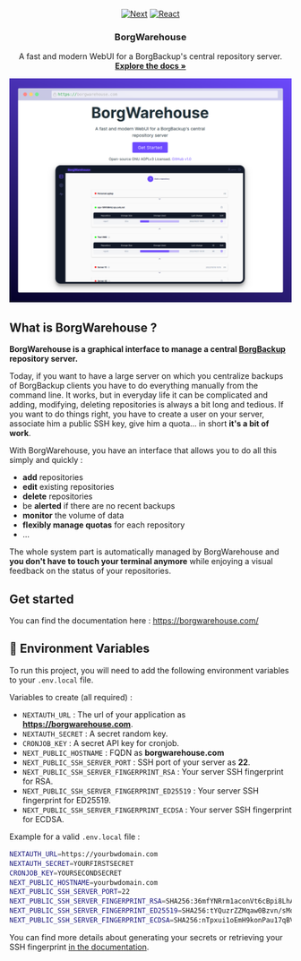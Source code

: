 <div align="center">
  
  [![Next][Next.js]][Next-url]
  [![React][React.js]][React-url]

</div>

  <h3 align="center">BorgWarehouse</h3>

  <p align="center">
    A fast and modern WebUI for a BorgBackup's central repository server.
    <br />
    <a href="https://borgwarehouse.com"><strong>Explore the docs »</strong></a>
  </p>

<div align="center">
  <a href="https://borgwarehouse.com">
    <img src="medias/borgwarehouse-og.png" alt="presentation">
  </a>
</div>

## What is BorgWarehouse ?

**BorgWarehouse is a graphical interface to manage a central [BorgBackup](https://borgbackup.readthedocs.io/en/stable/#what-is-borgbackup) repository server.**

Today, if you want to have a large server on which you centralize backups of BorgBackup clients you have to do everything manually from the command line. It works, but in everyday life it can be complicated and adding, modifying, deleting repositories is always a bit long and tedious. If you want to do things right, you have to create a user on your server, associate him a public SSH key, give him a quota... in short **it's a bit of work**.

With BorgWarehouse, you have an interface that allows you to do all this simply and quickly :

- **add** repositories
- **edit** existing repositories
- **delete** repositories
- be **alerted** if there are no recent backups
- **monitor** the volume of data
- **flexibly manage quotas** for each repository
- ...

The whole system part is automatically managed by BorgWarehouse and **you don't have to touch your terminal anymore** while enjoying a visual feedback on the status of your repositories.

## Get started

You can find the documentation here : <a href="https://borgwarehouse.com/docs/prologue/introduction/">https://borgwarehouse.com/</a>

## :key: Environment Variables

To run this project, you will need to add the following environment variables to your `.env.local` file.

Variables to create (all required) :

- `NEXTAUTH_URL` : The url of your application as **https://borgwarehouse.com**.
- `NEXTAUTH_SECRET` : A secret random key.
- `CRONJOB_KEY` : A secret API key for cronjob.
- `NEXT_PUBLIC_HOSTNAME` : FQDN as **borgwarehouse.com**
- `NEXT_PUBLIC_SSH_SERVER_PORT` : SSH port of your server as **22**.
- `NEXT_PUBLIC_SSH_SERVER_FINGERPRINT_RSA` : Your server SSH fingerprint for RSA.
- `NEXT_PUBLIC_SSH_SERVER_FINGERPRINT_ED25519` : Your server SSH fingerprint for ED25519.
- `NEXT_PUBLIC_SSH_SERVER_FINGERPRINT_ECDSA` : Your server SSH fingerprint for ECDSA.

Example for a valid `.env.local` file :

```bash
NEXTAUTH_URL=https://yourbwdomain.com
NEXTAUTH_SECRET=YOURFIRSTSECRET
CRONJOB_KEY=YOURSECONDSECRET
NEXT_PUBLIC_HOSTNAME=yourbwdomain.com
NEXT_PUBLIC_SSH_SERVER_PORT=22
NEXT_PUBLIC_SSH_SERVER_FINGERPRINT_RSA=SHA256:36mfYNRrm1aconVt6cBpi8LhAoPP4kB8QsVW4n8eGHQ
NEXT_PUBLIC_SSH_SERVER_FINGERPRINT_ED25519=SHA256:tYQuzrZZMqaw0Bzvn/sMoDs1CVEitZ9IrRyUg02yTPA
NEXT_PUBLIC_SSH_SERVER_FINGERPRINT_ECDSA=SHA256:nTpxui1oEmH9konPau17qBVIzBQVOsD1BIbBFU5IL04
```

You can find more details about generating your secrets or retrieving your SSH fingerprint <a href="You can find more details about generating your secrets or retrieving your SSH fingerprint in the documentation.">in the documentation</a>.


<!-- MARKDOWN LINKS & IMAGES -->
<!-- https://www.markdownguide.org/basic-syntax/#reference-style-links -->
[Next.js]: https://img.shields.io/badge/next.js-000000?style=for-the-badge&logo=nextdotjs&logoColor=white
[Next-url]: https://nextjs.org/
[React.js]: https://img.shields.io/badge/React-20232A?style=for-the-badge&logo=react&logoColor=61DAFB
[React-url]: https://reactjs.org/

